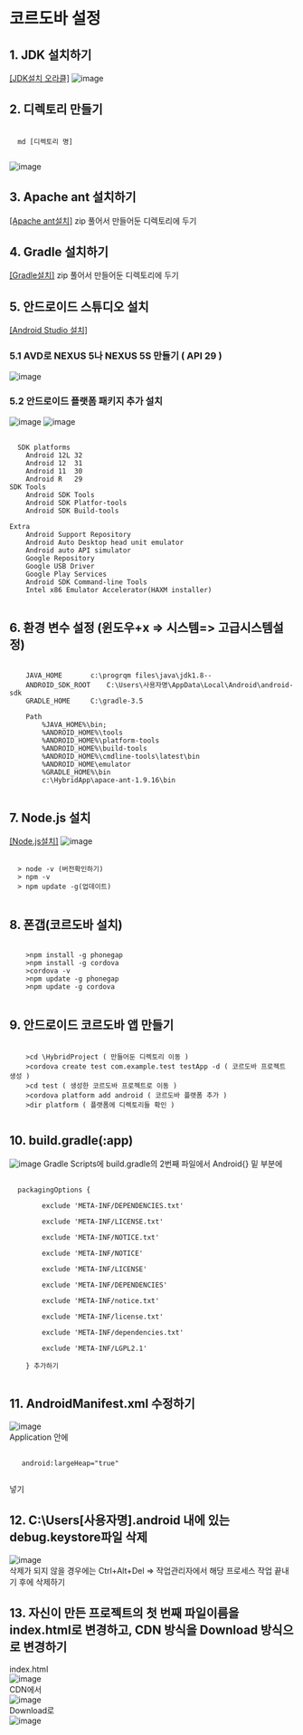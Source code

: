 # 코르도바 설정

## 1. JDK 설치하기
[[JDK설치 오라클]](https://www.oracle.com/kr/java/technologies/javase/javase8-archive-downloads.html)
![image](https://user-images.githubusercontent.com/94514664/204339616-afb1dcc3-4552-43f3-9cdb-25363d87e25c.png)

## 2. 디렉토리 만들기
<pre>
  <code>
  md [디렉토리 명]
  </code>
</pre>
![image](https://user-images.githubusercontent.com/94514664/204341649-e1e44c9c-525c-4394-b42d-7847d9edfd7a.png)

## 3. Apache ant 설치하기
[[Apache ant설치]](https://ant.apache.org/bindownload.cgi)
zip 풀어서 만들어둔 디렉토리에 두기

## 4. Gradle 설치하기
[[Gradle설치]](https://gradle.org/releases/)
zip 풀어서 만들어둔 디렉토리에 두기

## 5. 안드로이드 스튜디오 설치
[[Android Studio 설치]](https://developer.android.com/studio?gclid=Cj0KCQiA1ZGcBhCoARIsAGQ0kkqlYNEvfjGG-u08JWsbA7E9dTOs6sA8fT_wgGn3nzSHCYR6yCagOBQaAiktEALw_wcB&gclsrc=aw.ds)
### 5.1 AVD로 NEXUS 5나 NEXUS 5S 만들기 ( API 29 ) 
![image](https://user-images.githubusercontent.com/94514664/204344362-9b5ad111-487f-43a5-8d40-714b8820f466.png)

### 5.2 안드로이드 플랫폼 패키지 추가 설치
![image](https://user-images.githubusercontent.com/94514664/204343857-a36530e9-34e0-4f9a-94be-d3855c82fdd1.png)
![image](https://user-images.githubusercontent.com/94514664/204344194-eadf76c1-0242-44b2-98db-aea5150833fc.png)
<pre>
  <code>
  SDK platforms
	Android 12L	32
	Android 12	31
	Android 11	30
	Android R	29
SDK Tools
	Android SDK Tools
	Android SDK Platfor-tools
	Android SDK Build-tools

Extra
	Android Support Repository
	Android Auto Desktop head unit emulator
	Android auto API simulator
	Google Repository
	Google USB Driver
	Google Play Services
	Android SDK Command-line Tools
	Intel x86 Emulator Accelerator(HAXM installer)
  </code>
</pre>

## 6. 환경 변수 설정 (윈도우+x => 시스템=> 고급시스템설정)
<pre>
  <code>
  	JAVA_HOME 		c:\progrqm files\java\jdk1.8--
	ANDROID_SDK_ROOT	C:\Users\사용자명\AppData\Local\Android\android-sdk
	GRADLE_HOME		C:\gradle-3.5

	Path 
		%JAVA_HOME%\bin;
		%ANDROID_HOME%\tools
		%ANDROID_HOME%\platform-tools
		%ANDROID_HOME%\build-tools
		%ANDROID_HOME%\cmdline-tools\latest\bin
		%ANDROID_HOME\emulator
		%GRADLE_HOME%\bin
		c:\HybridApp\apace-ant-1.9.16\bin
  </code>
</pre>
## 7. Node.js 설치
[[Node.js설치]](https://nodejs.org/ko/)
![image](https://user-images.githubusercontent.com/94514664/204345073-c0428313-1906-4c65-8cb7-5204600f686c.png)
<pre>
  <code>
  > node -v (버전확인하기)
  > npm -v
  > npm update -g(업데이트)
  </code>
</pre>
## 8. 폰갭(코르도바 설치)
<pre>
  <code>
  	>npm install -g phonegap
	>npm install -g cordova
	>cordova -v
	>npm update -g phonegap
	>npm update -g cordova
  </code>
</pre>
## 9. 안드로이드 코르도바 앱 만들기
<pre>
  <code>
	>cd \HybridProject ( 만들어둔 디렉토리 이동 )
	>cordova create test com.example.test testApp -d ( 코르도바 프로젝트 생성 )
	>cd test ( 생성한 코르도바 프로젝트로 이동 )
	>cordova platform add android ( 코르도바 플랫폼 추가 )
	>dir platform ( 플랫폼에 디렉토리들 확인 )
  </code>
</pre>
## 10. build.gradle(:app)
![image](https://user-images.githubusercontent.com/94514664/204346072-3b2dfc59-384c-4ccc-b881-37a45deaed29.png)
Gradle Scripts에 build.gradle의 2번째 파일에서 Android{} 밑 부분에
<pre>
  <code>
  packagingOptions {

        exclude 'META-INF/DEPENDENCIES.txt'

        exclude 'META-INF/LICENSE.txt'

        exclude 'META-INF/NOTICE.txt'

        exclude 'META-INF/NOTICE'

        exclude 'META-INF/LICENSE'

        exclude 'META-INF/DEPENDENCIES'

        exclude 'META-INF/notice.txt'

        exclude 'META-INF/license.txt'

        exclude 'META-INF/dependencies.txt'

        exclude 'META-INF/LGPL2.1'

    } 추가하기
  </code>
</pre>
## 11. AndroidManifest.xml 수정하기
![image](https://user-images.githubusercontent.com/94514664/204346662-83ad0db2-5a90-45db-b34d-8f170eacded4.png)   
Application 안에
<pre>
  <code>
   android:largeHeap="true"
  </code>
</pre>
 넣기
## 12. C:\Users\[사용자명]\.android 내에 있는 debug.keystore파일 삭제
![image](https://user-images.githubusercontent.com/94514664/204347248-1d709cfd-d471-4c2f-a8f5-cd2ea8043e91.png)   
삭제가 되지 않을 경우에는 Ctrl+Alt+Del => 작업관리자에서 해당 프로세스 작업 끝내기 후에 삭제하기

## 13. 자신이 만든 프로젝트의 첫 번째 파일이름을 index.html로 변경하고, CDN 방식을 Download 방식으로 변경하기
index.html   
![image](https://user-images.githubusercontent.com/94514664/204347609-f980ac42-16fb-4003-bda9-858ecc9f28f9.png)   
CDN에서   
![image](https://user-images.githubusercontent.com/94514664/204347829-802ce8ca-fe62-40b6-bd0d-0dad877eb0f2.png)   
 Download로   
![image](https://user-images.githubusercontent.com/94514664/204347904-94c54625-edc6-4237-ac69-5153805691b6.png)



